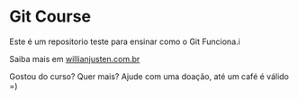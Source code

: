 # Git Course

Este é um repositorio teste para ensinar como o Git Funciona.i

Saiba mais em [willianjusten.com.br](willianjusten.com.br)

Gostou do curso? Quer mais? Ajude com uma doação, até um café é válido =)
